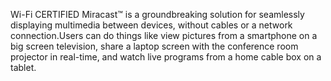 Wi-Fi CERTIFIED Miracast™ is a groundbreaking solution for seamlessly displaying multimedia between devices, without cables or a network connection.Users can do things like view pictures from a smartphone on a big screen television, share a laptop screen with the conference room projector in real-time, and watch live programs from a home cable box on a tablet.
